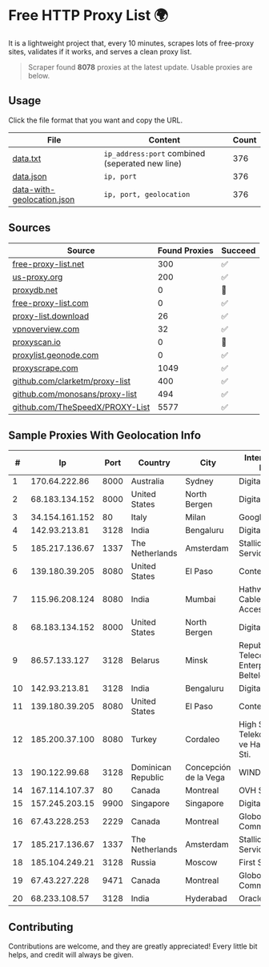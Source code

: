 
# Free HTTP Proxy List 🌍

It is a lightweight project that, every 10 minutes, scrapes lots of free-proxy sites, validates if it works, and serves a clean proxy list.


> Scraper found **8078** proxies at the latest update. Usable proxies are below.

## Usage

Click the file format that you want and copy the URL.


|File|Content|Count|
|----|-------|-----|
|[data.txt](https://raw.githubusercontent.com/themiralay/Proxy-List-World/master/data.txt)|`ip_address:port` combined (seperated new line)|376|
|[data.json](https://raw.githubusercontent.com/themiralay/Proxy-List-World/master/data.json)|`ip, port`|376|
|[data-with-geolocation.json](https://raw.githubusercontent.com/themiralay/Proxy-List-World/master/data-with-geolocation.json)|`ip, port, geolocation`|376|

## Sources

|Source|Found Proxies|Succeed|
|------|-------------|-------|
|[free-proxy-list.net](https://free-proxy-list.net)|300|✅|
|[us-proxy.org](https://www.us-proxy.org)|200|✅|
|[proxydb.net](http://proxydb.net)|0|🚫|
|[free-proxy-list.com](https://free-proxy-list.com/?page=&port=&type%5B%5D=http&type%5B%5D=https&up_time=0&search=Search)|0|✅|
|[proxy-list.download](https://www.proxy-list.download/HTTP)|26|✅|
|[vpnoverview.com](https://vpnoverview.com/privacy/anonymous-browsing/free-proxy-servers)|32|✅|
|[proxyscan.io](https://www.proxyscan.io)|0|🚫|
|[proxylist.geonode.com](https://proxylist.geonode.com/api/proxy-list?limit=300&page=1&sort_by=lastChecked&sort_type=desc&protocols=http,https)|0|✅|
|[proxyscrape.com](https://api.proxyscrape.com/v2/?request=displayproxies&protocol=http&timeout=10000&country=all&ssl=all&anonymity=all)|1049|✅|
|[github.com/clarketm/proxy-list](https://raw.githubusercontent.com/clarketm/proxy-list/master/proxy-list-raw.txt)|400|✅|
|[github.com/monosans/proxy-list](https://raw.githubusercontent.com/monosans/proxy-list/main/proxies/http.txt)|494|✅|
|[github.com/TheSpeedX/PROXY-List](https://raw.githubusercontent.com/TheSpeedX/PROXY-List/master/http.txt)|5577|✅|


## Sample Proxies With Geolocation Info

|#|Ip|Port|Country|City|Internet Service Provider|
|-|--|----|-------|----|-------------------------|
|1|170.64.222.86|8000|Australia|Sydney|DigitalOcean, LLC|
|2|68.183.134.152|8000|United States|North Bergen|DigitalOcean, LLC|
|3|34.154.161.152|80|Italy|Milan|Google LLC|
|4|142.93.213.81|3128|India|Bengaluru|DigitalOcean, LLC|
|5|185.217.136.67|1337|The Netherlands|Amsterdam|Stallion Network Services Limited|
|6|139.180.39.205|8080|United States|El Paso|Conterra|
|7|115.96.208.124|8080|India|Mumbai|Hathway IP over Cable Internet Access|
|8|68.183.134.152|8000|United States|North Bergen|DigitalOcean, LLC|
|9|86.57.133.127|3128|Belarus|Minsk|Republican Unitary Telecommunication Enterprise Beltelecom|
|10|142.93.213.81|3128|India|Bengaluru|DigitalOcean, LLC|
|11|139.180.39.205|8080|United States|El Paso|Conterra|
|12|185.200.37.100|8080|Turkey|Cordaleo|High Speed Telekomunikasyon ve Hab. Hiz. Ltd. Sti.|
|13|190.122.99.68|3128|Dominican Republic|Concepción de la Vega|WIND Telecom S.A|
|14|167.114.107.37|80|Canada|Montreal|OVH SAS|
|15|157.245.203.15|9900|Singapore|Singapore|DigitalOcean, LLC|
|16|67.43.228.253|2229|Canada|Montreal|GloboTech Communications|
|17|185.217.136.67|1337|The Netherlands|Amsterdam|Stallion Network Services Limited|
|18|185.104.249.21|3128|Russia|Moscow|First Server Limited|
|19|67.43.227.228|9471|Canada|Montreal|GloboTech Communications|
|20|68.233.108.57|3128|India|Hyderabad|Oracle Corporation|



## Contributing

Contributions are welcome, and they are greatly appreciated! Every
little bit helps, and credit will always be given.

